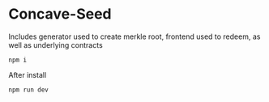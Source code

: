 # Concave-Seed

Includes generator used to create merkle root, frontend used to redeem, as well as underlying contracts

    npm i

After install

    npm run dev
